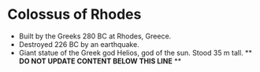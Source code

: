 Colossus of Rhodes
==================

* Built by the Greeks 280 BC at Rhodes, Greece.
* Destroyed 226 BC by an earthquake.
* Giant statue of the Greek god Helios, god of the sun. Stood 35 m tall.
** **DO NOT UPDATE CONTENT BELOW THIS LINE** **

